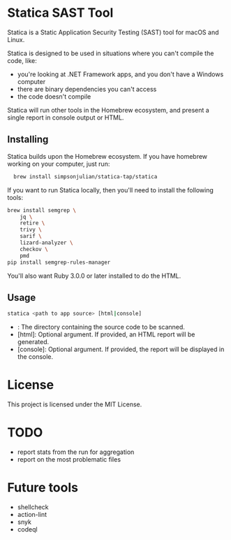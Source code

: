 # Statica SAST Tool

Statica is a Static Application Security Testing (SAST) tool for macOS and Linux.

Statica is designed to be used in situations where you can't compile the code, like:

* you're looking at .NET Framework apps, and you don't have a Windows computer
* there are binary dependencies you can't access
* the code doesn't compile

Statica will run other tools in the Homebrew ecosystem, and present a single report in console output or HTML.

## Installing

Statica builds upon the Homebrew ecosystem. If you have homebrew working on your computer, just run:

```bash
  brew install simpsonjulian/statica-tap/statica
```

If you want to run Statica locally, then you'll need to install the following tools:

```bash
brew install semgrep \
    jq \
    retire \
    trivy \
    sarif \
    lizard-analyzer \
    checkov \
    pmd
pip install semgrep-rules-manager
```

You'll also want Ruby 3.0.0 or later installed to do the HTML.

## Usage

```bash
statica <path to app source> [html|console]
```
* <path to app source>: The directory containing the source code to be scanned.
* [html]: Optional argument. If provided, an HTML report will be generated.
* [console]: Optional argument. If provided, the report will be displayed in the console.

# License
This project is licensed under the MIT License.

# TODO
* report stats from the run for aggregation
* report on the most problematic files

# Future tools

* shellcheck
* action-lint
* snyk
* codeql
